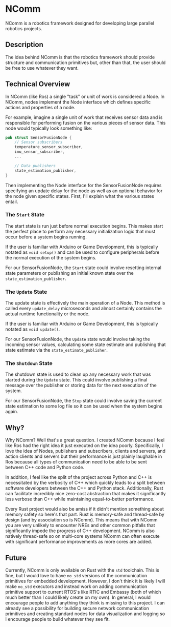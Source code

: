 # NComm

NComm is a robotics framework designed for developing large parallel robotics projects.

## Description

The idea behind NComm is that the robotics framework should provide structure and communication primitives but, other than that, the user should be free to use whatever they want.

## Technical Overview

In NComm (like Ros) a single "task" or unit of work is considered a Node.  In NComm, nodes implement the Node interface which defines specific actions and properties of a node.

For example, imagine a single unit of work that receives sensor data and is responsible for performing fusion on the various pieces of sensor data.  This node would typically look something like:

```rust
pub struct SensorFusionNode {
    // Sensor subscribers
    temperature_sensor_subscriber,
    imu_sensor_subscriber,
    ...

    // Data publishers
    state_estimation_publisher,
}
```

Then implementing the Node interface for the SensorFusionNode requires specifying an update delay for the node as well as an optional behavior for the node given specific states.  First, I'll explain what the various states entail.

### The `Start` State

The start state is run just before normal execution begins.  This makes start the perfect place to perform any necessary initialization logic that must occur before a system begins running.

If the user is familiar with Arduino or Game Development, this is typically notated as `void setup()` and can be used to configure peripherals before the normal execution of the system begins.

For our SensorFusionNode, the `Start` state could involve resetting internal state
parameters or publishing an initial known state over the `state_estimation_publisher`.

### The `Update` State

The update state is effectively the main operation of a Node.  This method is called every `update_delay` microseconds and almost certainly contains the actual 
runtime functionality or the node.

If the user is familiar with Arduino or Game Development, this is typically notated as `void update()`.

For our SensorFusionNode, the `Update` state would involve taking the incoming sensor values, calculating some state estimate and publishing that state estimate via the `state_estimate_publisher`.

### The `Shutdown` State

The shutdown state is used to clean up any necessary work that was started during the `Update` state.  This could involve publishing a final message over the publisher or storing data for the next execution of the system.

For our SensorFusionNode, the `Stop` state could involve saving the current state estimation to some log file so it can be used when the system begins again.

## Why?

Why NComm?  Well that's a great question.  I created NComm because I feel like Ros had the right idea it just executed on the idea poorly.  Specifically, I love the idea of Nodes, publishers and subscribers, clients and servers, and action clients and servers but their performance is just plainly laughable in Ros because all types of communication need to be able to be sent between C++ code and Python code.

In addition, I feel like the split of the project across Python and C++ is necessitated by the verbosity of C++ which quickly leads to a split between software developers between the C++ and Python stack.  Additionally, Rust can facilitate incredibly nice zero-cost abstraction that makes it significantly less verbose than C++ while maintaining equal-to-better performance.

Every Rust project would also be amiss if it didn't mention something about memory safety so here's that part.  Rust is memory-safe and thread-safe by design (and by association so is NComm).  This means that with NComm you are very unlikely to encounter NREs and other common pitfalls that significantly impede the progress of C++ development.  NComm is also natively thread-safe so on multi-core systems NComm can often execute with significant performance improvements as more cores are added.

## Future

Currently, NComm is only available on Rust with the `std` toolchain.  This is fine, but I would love to have `no_std` versions of the communication primitives for embedded development.  However, I don't think it is likely I will make `no_std` executors and instead work on adding communication primitive support to current RTOS's like RTIC and Embassy (both of which much better than I could likely create on my own).  In general, I would encourage people to add anything they think is missing to this project.  I can already see a possibility for building secure network communication primitives and creating standard nodes for data visualization and logging so I encourage people to build whatever they see fit.
